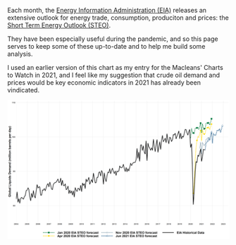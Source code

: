 Each month, the [Energy Information Administration (EIA)](https://www.eia.gov/) releases an extensive outlook for energy trade, consumption, produciton and prices: the [Short Term Energy Outlook (STEO)](https://www.eia.gov/outlooks/steo/).

They have been especially useful during the pandemic, and so this page serves to keep some of these up-to-date and to help me build some analysis.

I used an earlier version of this chart as my entry for the Macleans' Charts to Watch in 2021, and I feel like my suggestion that crude oil demand and prices would be key economic indicators in 2021 has already been vindicated.

<a href="images/macleans_2021.png" target="_blank">
  <img border="0" align="center"  src="images/macleans_2021.png"/>
</a>
